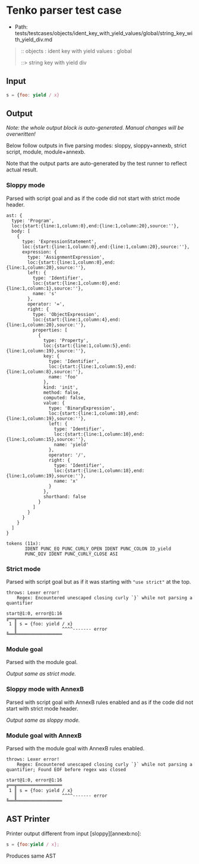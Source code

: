 # Tenko parser test case

- Path: tests/testcases/objects/ident_key_with_yield_values/global/string_key_with_yield_div.md

> :: objects : ident key with yield values : global
>
> ::> string key with yield div

## Input

`````js
s = {foo: yield / x}
`````

## Output

_Note: the whole output block is auto-generated. Manual changes will be overwritten!_

Below follow outputs in five parsing modes: sloppy, sloppy+annexb, strict script, module, module+annexb.

Note that the output parts are auto-generated by the test runner to reflect actual result.

### Sloppy mode

Parsed with script goal and as if the code did not start with strict mode header.

`````
ast: {
  type: 'Program',
  loc:{start:{line:1,column:0},end:{line:1,column:20},source:''},
  body: [
    {
      type: 'ExpressionStatement',
      loc:{start:{line:1,column:0},end:{line:1,column:20},source:''},
      expression: {
        type: 'AssignmentExpression',
        loc:{start:{line:1,column:0},end:{line:1,column:20},source:''},
        left: {
          type: 'Identifier',
          loc:{start:{line:1,column:0},end:{line:1,column:1},source:''},
          name: 's'
        },
        operator: '=',
        right: {
          type: 'ObjectExpression',
          loc:{start:{line:1,column:4},end:{line:1,column:20},source:''},
          properties: [
            {
              type: 'Property',
              loc:{start:{line:1,column:5},end:{line:1,column:19},source:''},
              key: {
                type: 'Identifier',
                loc:{start:{line:1,column:5},end:{line:1,column:8},source:''},
                name: 'foo'
              },
              kind: 'init',
              method: false,
              computed: false,
              value: {
                type: 'BinaryExpression',
                loc:{start:{line:1,column:10},end:{line:1,column:19},source:''},
                left: {
                  type: 'Identifier',
                  loc:{start:{line:1,column:10},end:{line:1,column:15},source:''},
                  name: 'yield'
                },
                operator: '/',
                right: {
                  type: 'Identifier',
                  loc:{start:{line:1,column:18},end:{line:1,column:19},source:''},
                  name: 'x'
                }
              },
              shorthand: false
            }
          ]
        }
      }
    }
  ]
}

tokens (11x):
       IDENT PUNC_EQ PUNC_CURLY_OPEN IDENT PUNC_COLON ID_yield
       PUNC_DIV IDENT PUNC_CURLY_CLOSE ASI
`````

### Strict mode

Parsed with script goal but as if it was starting with `"use strict"` at the top.

`````
throws: Lexer error!
    Regex: Encountered unescaped closing curly `}` while not parsing a quantifier

start@1:0, error@1:16
╔══╦═════════════════
 1 ║ s = {foo: yield / x}
   ║                 ^^^^------- error
╚══╩═════════════════

`````

### Module goal

Parsed with the module goal.

_Output same as strict mode._

### Sloppy mode with AnnexB

Parsed with script goal with AnnexB rules enabled and as if the code did not start with strict mode header.

_Output same as sloppy mode._

### Module goal with AnnexB

Parsed with the module goal with AnnexB rules enabled.

`````
throws: Lexer error!
    Regex: Encountered unescaped closing curly `}` while not parsing a quantifier; Found EOF before regex was closed

start@1:0, error@1:16
╔══╦═════════════════
 1 ║ s = {foo: yield / x}
   ║                 ^^^^------- error
╚══╩═════════════════

`````

## AST Printer

Printer output different from input [sloppy][annexb:no]:

````js
s = {foo:yield / x};
````

Produces same AST
